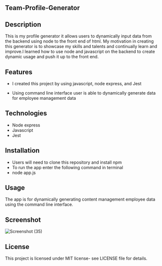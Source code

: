 ## Team-Profile-Generator

## Description

This is my profile generator it allows users to dynamically input data from the backend using node to the front end of html. My motivation in creating this generator is to showcase my skills and talents and continually learn and improve.I learned how to use node and javascript on the backend to create dynamic usage and push it up to the front end.

## Features

- I created this project by using javascript, node express, and Jest

- Using command line interface user is able to dynamically generate data for employee management data

## Technologies

- Node express
- Javascript
- Jest

## Installation

- Users will need to clone this repository and install npm
- To run the app enter the following command in terminal
- node app.js

## Usage

The app is for dynamically generating content management employee data using the command line interface.

## Screenshot

![Screenshot (35)](https://user-images.githubusercontent.com/71462708/110277471-55c06100-7fa3-11eb-8b8e-ad40fb3db0b7.png)

## License

This project is licensed under MIT license- see LICENSE file for details.
